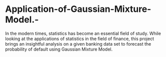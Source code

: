 # Application-of-Gaussian-Mixture-Model.-
In the modern times, statistics has become an essential field of study. While looking at the applications of statistics in the field of finance, this project brings an insightful analysis on a given banking data set to forecast the probability of default using Gaussian Mixture Model.

